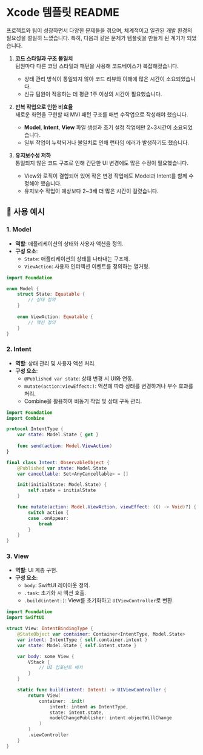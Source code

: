 
# Xcode 템플릿 README

프로젝트와 팀이 성장하면서 다양한 문제들을 겪으며, 체계적이고 일관된 개발 환경의 필요성을 절실히 느꼈습니다. 특히, 다음과 같은 문제가 템플릿을 만들게 된 계기가 되었습니다.

1. **코드 스타일과 구조 불일치**  
   팀원마다 다른 코딩 스타일과 패턴을 사용해 코드베이스가 복잡해졌습니다.  
   - 상태 관리 방식이 통일되지 않아 코드 리뷰와 이해에 많은 시간이 소요되었습니다.  
   - 신규 팀원이 적응하는 데 평균 1주 이상의 시간이 필요했습니다.

2. **반복 작업으로 인한 비효율**  
   새로운 화면을 구현할 때 MVI 패턴 구조를 매번 수작업으로 작성해야 했습니다.  
   - **Model**, **Intent**, **View** 파일 생성과 초기 설정 작업에만 2~3시간이 소요되었습니다.  
   - 일부 작업이 누락되거나 불일치로 인해 런타임 에러가 발생하기도 했습니다.

3. **유지보수성 저하**  
   통일되지 않은 코드 구조로 인해 간단한 UI 변경에도 많은 수정이 필요했습니다.  
   - View와 로직이 결합되어 있어 작은 변경 작업에도 Model과 Intent를 함께 수정해야 했습니다.  
   - 유지보수 작업이 예상보다 2~3배 더 많은 시간이 걸렸습니다.

## 🧩 사용 예시

### 1. Model
- **역할**: 애플리케이션의 상태와 사용자 액션을 정의.
- **구성 요소**:
  - `State`: 애플리케이션의 상태를 나타내는 구조체.
  - `ViewAction`: 사용자 인터랙션 이벤트를 정의하는 열거형.

```swift
import Foundation

enum Model {
    struct State: Equatable {
        // 상태 정의
    }
    
    enum ViewAction: Equatable {
        // 액션 정의
    }
}
```

### 2. Intent
- **역할**: 상태 관리 및 사용자 액션 처리.
- **구성 요소**:
  - `@Published var state`: 상태 변경 시 UI와 연동.
  - `mutate(action:viewEffect:)`: 액션에 따라 상태를 변경하거나 부수 효과를 처리.
  - Combine을 활용하여 비동기 작업 및 상태 구독 관리.

```swift
import Foundation
import Combine

protocol IntentType {
    var state: Model.State { get }
    
    func send(action: Model.ViewAction)
}

final class Intent: ObservableObject {
    @Published var state: Model.State
    var cancellable: Set<AnyCancellable> = []

    init(initialState: Model.State) {
        self.state = initialState
    }

    func mutate(action: Model.ViewAction, viewEffect: (() -> Void)?) {
        switch action {
        case .onAppear:
            break
        }
    }
}
```

### 3. View
- **역할**: UI 계층 구현.
- **구성 요소**:
  - `body`: SwiftUI 레이아웃 정의.
  - `.task`: 초기화 시 액션 호출.
  - `.build(intent:)`: View를 초기화하고 `UIViewController`로 변환.

```swift
import Foundation
import SwiftUI

struct View: IntentBindingType {
    @StateObject var container: Container<IntentType, Model.State>
    var intent: IntentType { self.container.intent }
    var state: Model.State { self.intent.state }

    var body: some View {
        VStack {
            // UI 컴포넌트 배치
        }
    }

    static func build(intent: Intent) -> UIViewController {
        return View(
            container: .init(
                intent: intent as IntentType,
                state: intent.state,
                modelChangePublisher: intent.objectWillChange
            )
        )
        .viewController
    }
}
```
